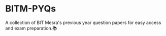 # BITM-PYQs
A collection of BIT Mesra's previous year question papers for easy access and exam preparation.📚 
